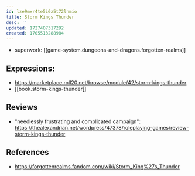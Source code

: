 ```yaml
---
id: lze9mxr4te5i6z5t72lnmio
title: Storm Kings Thunder
desc: ''
updated: 1727407317292
created: 1705513288984
---
```


- superwork: [[game-system.dungeons-and-dragons.forgotten-realms]]

## Expressions: 

- https://marketplace.roll20.net/browse/module/42/storm-kings-thunder
- [[book.storm-kings-thunder]]

## Reviews

- "needlessly frustrating and complicated campaign": https://thealexandrian.net/wordpress/47378/roleplaying-games/review-storm-kings-thunder

## References

- https://forgottenrealms.fandom.com/wiki/Storm_King%27s_Thunder